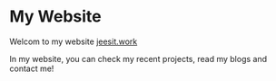 # My Website

Welcom to my website [jeesit.work](https://jeesie.work)

In my website, you can check my recent projects, read my blogs and contact me!
